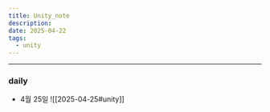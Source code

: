 ```yaml
---
title: Unity_note
description: 
date: 2025-04-22
tags:
  - unity
---
```



---


### daily

- 4월 25일 ![[2025-04-25#unity]]



